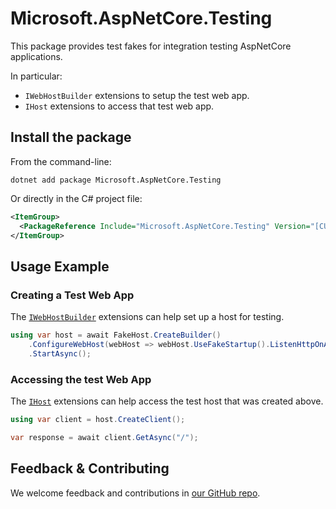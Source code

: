 # Microsoft.AspNetCore.Testing

This package provides test fakes for integration testing AspNetCore applications.

In particular:

- `IWebHostBuilder` extensions to setup the test web app.
- `IHost` extensions to access that test web app.

## Install the package

From the command-line:

```dotnetcli
dotnet add package Microsoft.AspNetCore.Testing
```

Or directly in the C# project file:

```xml
<ItemGroup>
  <PackageReference Include="Microsoft.AspNetCore.Testing" Version="[CURRENTVERSION]" />
</ItemGroup>
```

## Usage Example

### Creating a Test Web App

The [`IWebHostBuilder`](https://learn.microsoft.com/dotnet/api/microsoft.aspnetcore.hosting.iwebhostbuilder) extensions can help set up a host for testing.

```csharp
using var host = await FakeHost.CreateBuilder()
    .ConfigureWebHost(webHost => webHost.UseFakeStartup().ListenHttpOnAnyPort())
    .StartAsync();
```

### Accessing the test Web App

The [`IHost`](https://learn.microsoft.com/dotnet/api/microsoft.extensions.hosting.ihost) extensions can help access the test host that was created above.

```csharp
using var client = host.CreateClient();

var response = await client.GetAsync("/");
```

## Feedback & Contributing

We welcome feedback and contributions in [our GitHub repo](https://github.com/dotnet/extensions).
